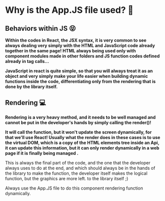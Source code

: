 # Why is the App.JS file used? 🤔

## Behaviors within JS 😝

**Within the codes in React, the JSX syntax, it is very common to see always dealing very simply with the HTML and JavaScript code already together in the same page!
HTML always being used only with component modules made in other folders and JS function codes defined already in tag calls...**

**JavaScript in react is quite simple, so that you will always treat it as an object and very simply make your life easier when building dynamic functions inside the code, differentiating only from the rendering that is done by the library itself.**

## Rendering 💻

**Rendering is a very heavy method, and it needs to be well managed and cannot be put in the developer's hands by simply calling the render()!**

**It will call the function, but it won't update the screen dynamically, for that we'll use React! Usually what the render does in these cases is to use the virtual DOM, which is a copy of the HTML elements tree inside an Api, it can update this information, but it can only render dynamically in a web page if it is finally being managed .**


This is always the final part of the code, and the one that the developer always uses to do at the end, and which should always be in the hands of the library to make the function, the developer itself makes the logical function, but the graphics are more left. to the library itself ;)

Always use the App.JS file to do this component rendering function dynamically.